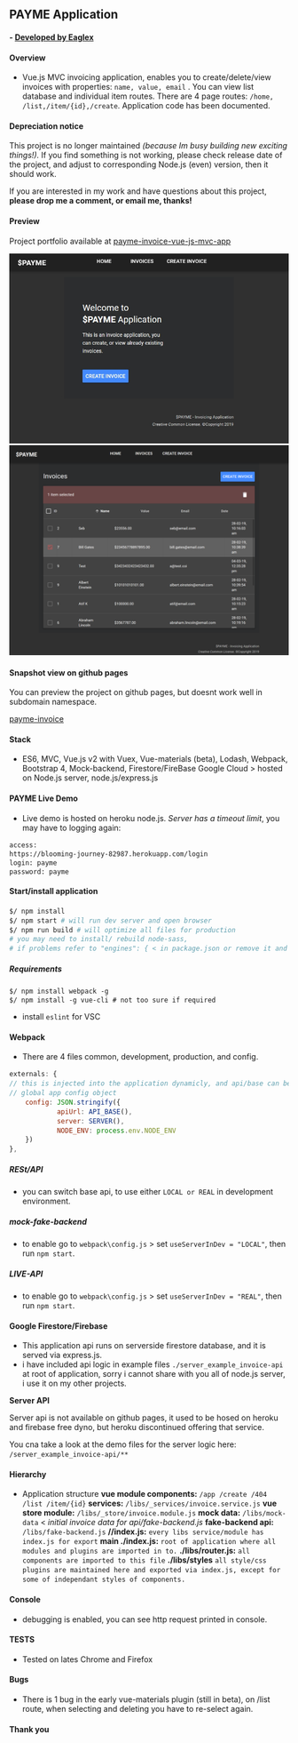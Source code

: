 ## PAYME Application

#### - [ Developed by Eaglex ](http://eaglex.net)

#### Overview

- Vue.js MVC invoicing application, enables you to create/delete/view invoices with properties: `name, value, email` . You can view list database and individual item routes. There are 4 page routes: `/home, /list,/item/{id},/create`. Application code has been documented.

#### Depreciation notice

This project is no longer maintained _(because Im busy building new exciting things!)._ If you find something is not working, please check release date of the project, and adjust to corresponding Node.js (even) version, then it should work.

If you are interested in my work and have questions about this project, **please drop me a comment, or email me, thanks!**

#### Preview

Project portfolio available at [ payme-invoice-vue-js-mvc-app ](https://eaglex.net/app/work/payme-invoice-vue-js-mvc-app)

<img src="docs/payme-featured.jpg"/>
<img src="docs/payme-1.png"/>

#### Snapshot view on github pages

You can preview the project on github pages, but doesnt work well in subdomain namespace.

[ payme-invoice ](https://eag1ex.github.io/payme-app/)

#### Stack

- ES6, MVC, Vue.js v2 with Vuex, Vue-materials (beta), Lodash, Webpack, Bootstrap 4, Mock-backend, Firestore/FireBase Google Cloud > hosted on Node.js server, node.js/express.js

#### PAYME Live Demo

- Live demo is hosted on heroku node.js. _Server has a timeout limit_, you may have to logging again:

```
access:
https://blooming-journey-82987.herokuapp.com/login
login: payme
password: payme

```

#### Start/install application

```sh
$/ npm install
$/ npm start # will run dev server and open browser
$/ npm run build # will optimize all files for production
# you may need to install/ rebuild node-sass,
# if problems refer to "engines": { < in package.json or remove it and try again.
```

##### Requirements

```
$/ npm install webpack -g
$/ npm install -g vue-cli # not too sure if required
```

- install `eslint` for VSC

#### Webpack

- There are 4 files common, development, production, and config.

```js
externals: {
// this is injected into the application dynamicly, and api/base can be changed per build environment.
// global app config object
	config: JSON.stringify({
			apiUrl: API_BASE(),
			server: SERVER(),
			NODE_ENV: process.env.NODE_ENV
	})
},
```

##### RESt/API

- you can switch base api, to use either `LOCAL or REAL` in development environment.

##### mock-fake-backend

- to enable go to `webpack\config.js` > set `useServerInDev = "LOCAL"`, then run `npm start`.

##### LIVE-API

- to enable go to `webpack\config.js` > set `useServerInDev = "REAL"`, then run `npm start`.

#### Google Firestore/Firebase

- This application api runs on serverside firestore database, and it is served via express.js.
- i have included api logic in example files `./server_example_invoice-api` at root of application, sorry i cannot share with you all of node.js server, i use it on my other projects.<br/>

**Server API**

Server api is not available on github pages, it used to be hosed on heroku and firebase free dyno, but heroku discontinued offering that service.<br/>

You cna take a look at the demo files for the server logic here:
`/server_example_invoice-api/**`

#### Hierarchy

- Application structure
  **vue module components:** `/app /create /404 /list /item/{id}`
  **services:** `/libs/_services/invoice.service.js`
  **vue store module:** `/libs/_store/invoice.module.js`
  **mock data:** `/libs/mock-data` < _initial invoice data for api/fake-backend.js_
  **fake-backend api:** `/libs/fake-backend.js`
  **/\/index.js:** `every libs service/module has index.js for export`
  **main ./index.js:** `root of application where all modules and plugins are imported in to.`
  **./libs/router.js:** `all components are imported to this file`
  **./libs/styles** `all style/css plugins are maintained here and exported via index.js, except for some of independant styles of components.`

#### Console

- debugging is enabled, you can see http request printed in console.

#### TESTS

- Tested on lates Chrome and Firefox

#### Bugs

- There is 1 bug in the early vue-materials plugin (still in beta), on /list route, when selecting and deleting you have to re-select again.

#### Thank you

